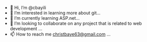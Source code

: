 - 👋 Hi, I’m @cbayili
- 👀 I’m interested in learning more about git...
- 🌱 I’m currently learning ASP.net...
- 💞️ I’m looking to collaborate on any project that is related to web development ...
- 📫 How to reach me christbaye63@gmail.com ...

<!---
cbayili/cbayili is a ✨ special ✨ repository because its `README.md` (this file) appears on your GitHub profile.
You can click the Preview link to take a look at your changes.
--->
